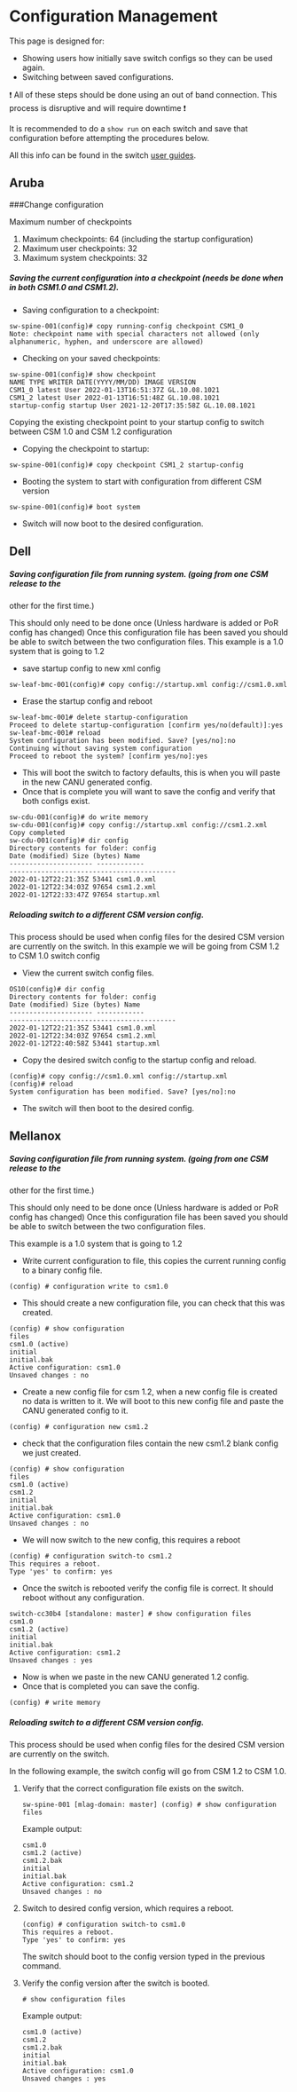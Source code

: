 # Configuration Management


This page is designed for:
- Showing users how initially save switch configs so they can be used again.
- Switching between saved configurations.

:exclamation: All of these steps should be done using an out of band connection. This process is disruptive and will require downtime :exclamation:

It is recommended to do a `show run` on each switch and save that configuration before attempting the procedures below.

All this info can be found in the switch [user guides](user_guides.md).

## Aruba

###Change configuration

Maximum number of checkpoints
1. Maximum checkpoints: 64 (including the startup configuration)
1. Maximum user checkpoints: 32
1. Maximum system checkpoints: 32

##### Saving the current configuration into a checkpoint (needs be done when in both CSM1.0 and CSM1.2).

- Saving configuration to a checkpoint:
```
sw-spine-001(config)# copy running-config checkpoint CSM1_0
Note: checkpoint name with special characters not allowed (only
alphanumeric, hyphen, and underscore are allowed)
```
- Checking on your saved checkpoints:
```
sw-spine-001(config)# show checkpoint
NAME TYPE WRITER DATE(YYYY/MM/DD) IMAGE VERSION
CSM1_0 latest User 2022-01-13T16:51:37Z GL.10.08.1021
CSM1_2 latest User 2022-01-13T16:51:48Z GL.10.08.1021
startup-config startup User 2021-12-20T17:35:58Z GL.10.08.1021
```
Copying the existing checkpoint point to your startup config to switch between CSM 1.0 and CSM 1.2 configuration
- Copying the checkpoint to startup:
```
sw-spine-001(config)# copy checkpoint CSM1_2 startup-config
```
- Booting the system to start with configuration from different CSM version
```
sw-spine-001(config)# boot system
```
- Switch will now boot to the desired configuration.

## Dell

##### Saving configuration file from running system. (going from one CSM release to the
other for the first time.)

This should only need to be done once (Unless hardware is added or PoR config has changed) Once this configuration file has been saved you
should be able to switch between the two configuration files.
This example is a 1.0 system that is going to 1.2
- save startup config to new xml config
```
sw-leaf-bmc-001(config)# copy config://startup.xml config://csm1.0.xml
```
- Erase the startup config and reboot
```
sw-leaf-bmc-001# delete startup-configuration
Proceed to delete startup-configuration [confirm yes/no(default)]:yes
sw-leaf-bmc-001# reload
System configuration has been modified. Save? [yes/no]:no
Continuing without saving system configuration
Proceed to reboot the system? [confirm yes/no]:yes
```
- This will boot the switch to factory defaults, this is when you will paste in the new CANU generated config.
- Once that is complete you will want to save the config and verify that both configs exist.
```
sw-cdu-001(config)# do write memory
sw-cdu-001(config)# copy config://startup.xml config://csm1.2.xml
Copy completed
sw-cdu-001(config)# dir config
Directory contents for folder: config
Date (modified) Size (bytes) Name
--------------------- ------------
------------------------------------------
2022-01-12T22:21:35Z 53441 csm1.0.xml
2022-01-12T22:34:03Z 97654 csm1.2.xml
2022-01-12T22:33:47Z 97654 startup.xml
```
#####  Reloading switch to a different CSM version config.
This process should be used when config files for the desired CSM version are currently on the switch.
In this example we will be going from CSM 1.2 to CSM 1.0 switch config
- View the current switch config files.
```
OS10(config)# dir config
Directory contents for folder: config
Date (modified) Size (bytes) Name
--------------------- ------------
------------------------------------------
2022-01-12T22:21:35Z 53441 csm1.0.xml
2022-01-12T22:34:03Z 97654 csm1.2.xml
2022-01-12T22:40:58Z 53441 startup.xml
```
- Copy the desired switch config to the startup config and reload.
```
(config)# copy config://csm1.0.xml config://startup.xml
(config)# reload
System configuration has been modified. Save? [yes/no]:no
```
- The switch will then boot to the desired config.



## Mellanox

##### Saving configuration file from running system. (going from one CSM release to the
other for the first time.)

This should only need to be done once (Unless hardware is added or PoR config has changed) Once this configuration file has been saved you
should be able to switch between the two configuration files.

This example is a 1.0 system that is going to 1.2

-  Write current configuration to file, this copies the current running config to a binary config file.
```
(config) # configuration write to csm1.0
```
- This should create a new configuration file, you can check that this was created.
```
(config) # show configuration
files
csm1.0 (active)
initial
initial.bak
Active configuration: csm1.0
Unsaved changes : no
```
- Create a new config file for csm 1.2, when a new config file is created no data is written to it. We will boot to this new config file and
paste the CANU generated config to it.
```
(config) # configuration new csm1.2
```
- check that the configuration files contain the new csm1.2 blank config we just created.
```
(config) # show configuration
files
csm1.0 (active)
csm1.2
initial
initial.bak
Active configuration: csm1.0
Unsaved changes : no
```
- We will now switch to the new config, this requires a reboot
```
(config) # configuration switch-to csm1.2
This requires a reboot.
Type 'yes' to confirm: yes
```
- Once the switch is rebooted verify the config file is correct. It should reboot without any configuration.
```
switch-cc30b4 [standalone: master] # show configuration files
csm1.0
csm1.2 (active)
initial
initial.bak
Active configuration: csm1.2
Unsaved changes : yes
```
- Now is when we paste in the new CANU generated 1.2 config.
- Once that is completed you can save the config.
```
(config) # write memory
```
##### Reloading switch to a different CSM version config.

This process should be used when config files for the desired CSM version are currently on the switch.

In the following example, the switch config will go from CSM 1.2 to CSM 1.0.

1. Verify that the correct configuration file exists on the switch.

    ```
    sw-spine-001 [mlag-domain: master] (config) # show configuration files
    ```

    Example output:

    ```
    csm1.0
    csm1.2 (active)
    csm1.2.bak
    initial
    initial.bak
    Active configuration: csm1.2
    Unsaved changes : no
    ```

1. Switch to desired config version, which requires a reboot.

    ```
    (config) # configuration switch-to csm1.0
    This requires a reboot.
    Type 'yes' to confirm: yes
    ```

    The switch should boot to the config version typed in the previous command.

1. Verify the config version after the switch is booted.

    ```
    # show configuration files
    ```

    Example output:

    ```
    csm1.0 (active)
    csm1.2
    csm1.2.bak
    initial
    initial.bak
    Active configuration: csm1.0
    Unsaved changes : yes
    ```
